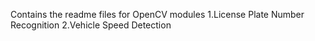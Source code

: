Contains the readme  files for  OpenCV modules
1.License Plate Number Recognition
2.Vehicle Speed Detection
